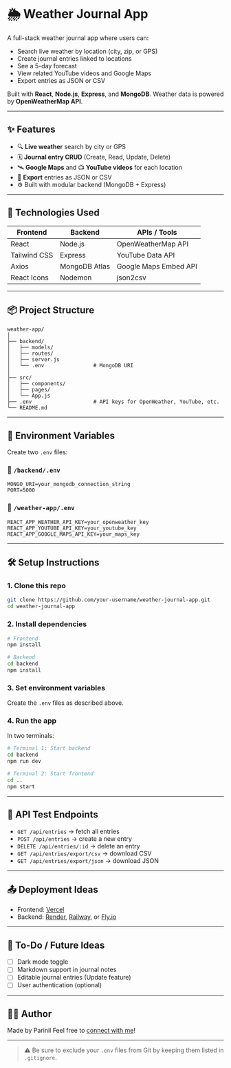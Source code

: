 
# 🌦 Weather Journal App

A full-stack weather journal app where users can:
- Search live weather by location (city, zip, or GPS)
- Create journal entries linked to locations
- See a 5-day forecast
- View related YouTube videos and Google Maps
- Export entries as JSON or CSV

Built with **React**, **Node.js**, **Express**, and **MongoDB**. Weather data is powered by **OpenWeatherMap API**.

---

## ✨ Features

- 🔍 **Live weather** search by city or GPS
- 🗓 **Journal entry CRUD** (Create, Read, Update, Delete)
- 🛰 **Google Maps** and 📺 **YouTube videos** for each location
- 📁 **Export** entries as JSON or CSV
- ⚙️ Built with modular backend (MongoDB + Express)

---


## 🚀 Technologies Used

| Frontend | Backend  | APIs / Tools            |
|----------|----------|--------------------------|
| React    | Node.js  | OpenWeatherMap API       |
| Tailwind CSS | Express | YouTube Data API       |
| Axios    | MongoDB Atlas | Google Maps Embed API |
| React Icons | Nodemon | json2csv               |

---

## 📦 Project Structure

```
weather-app/
│
├── backend/
│   ├── models/
│   ├── routes/
│   ├── server.js
│   └── .env                # MongoDB URI
│
├── src/
│   ├── components/
│   ├── pages/
│   └── App.js
├── .env                    # API keys for OpenWeather, YouTube, etc.
└── README.md
```

---

## 🔐 Environment Variables

Create two `.env` files:

### 📁 `/backend/.env`

```
MONGO_URI=your_mongodb_connection_string
PORT=5000
```

### 📁 `/weather-app/.env`

```
REACT_APP_WEATHER_API_KEY=your_openweather_key
REACT_APP_YOUTUBE_API_KEY=your_youtube_key
REACT_APP_GOOGLE_MAPS_API_KEY=your_maps_key
```

---

## 🛠️ Setup Instructions

### 1. Clone this repo

```bash
git clone https://github.com/your-username/weather-journal-app.git
cd weather-journal-app
```

### 2. Install dependencies

```bash
# Frontend
npm install

# Backend
cd backend
npm install
```

### 3. Set environment variables

Create the `.env` files as described above.

### 4. Run the app

In two terminals:

```bash
# Terminal 1: Start backend
cd backend
npm run dev

# Terminal 2: Start frontend
cd ..
npm start
```

---

## 🧪 API Test Endpoints

- `GET /api/entries` → fetch all entries
- `POST /api/entries` → create a new entry
- `DELETE /api/entries/:id` → delete an entry
- `GET /api/entries/export/csv` → download CSV
- `GET /api/entries/export/json` → download JSON

---

## 📤 Deployment Ideas

- Frontend: [Vercel](https://vercel.com/)
- Backend: [Render](https://render.com/), [Railway](https://railway.app/), or [Fly.io](https://fly.io/)

---

## 📌 To-Do / Future Ideas

- [ ] Dark mode toggle
- [ ] Markdown support in journal notes
- [ ] Editable journal entries (Update feature)
- [ ] User authentication (optional)

---

## 👨‍💻 Author

Made by Parinil 
Feel free to [connect with me](https://github.com/parinilk)!

---

> ⚠️ Be sure to exclude your `.env` files from Git by keeping them listed in `.gitignore`.
